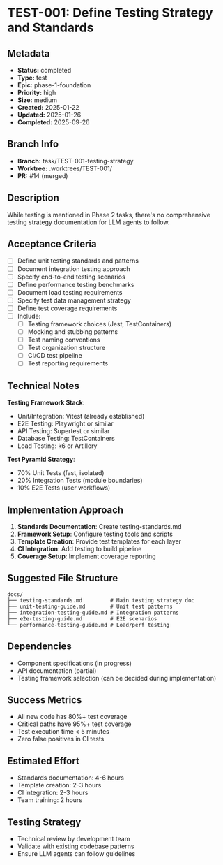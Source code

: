 # TEST-001: Define Testing Strategy and Standards

## Metadata
- **Status:** completed
- **Type:** test
- **Epic:** phase-1-foundation
- **Priority:** high
- **Size:** medium
- **Created:** 2025-01-22
- **Updated:** 2025-01-26
- **Completed:** 2025-09-26

## Branch Info
- **Branch:** task/TEST-001-testing-strategy
- **Worktree:** .worktrees/TEST-001/
- **PR:** #14 (merged)

## Description
While testing is mentioned in Phase 2 tasks, there's no comprehensive testing strategy documentation for LLM agents to follow.

## Acceptance Criteria
- [ ] Define unit testing standards and patterns
- [ ] Document integration testing approach
- [ ] Specify end-to-end testing scenarios
- [ ] Define performance testing benchmarks
- [ ] Document load testing requirements
- [ ] Specify test data management strategy
- [ ] Define test coverage requirements
- [ ] Include:
  - [ ] Testing framework choices (Jest, TestContainers)
  - [ ] Mocking and stubbing patterns
  - [ ] Test naming conventions
  - [ ] Test organization structure
  - [ ] CI/CD test pipeline
  - [ ] Test reporting requirements

## Technical Notes
**Testing Framework Stack**:
- Unit/Integration: Vitest (already established)
- E2E Testing: Playwright or similar
- API Testing: Supertest or similar
- Database Testing: TestContainers
- Load Testing: k6 or Artillery

**Test Pyramid Strategy**:
- 70% Unit Tests (fast, isolated)
- 20% Integration Tests (module boundaries)
- 10% E2E Tests (user workflows)

## Implementation Approach
1. **Standards Documentation**: Create testing-standards.md
2. **Framework Setup**: Configure testing tools and scripts
3. **Template Creation**: Provide test templates for each layer
4. **CI Integration**: Add testing to build pipeline
5. **Coverage Setup**: Implement coverage reporting

## Suggested File Structure
```
docs/
├── testing-standards.md         # Main testing strategy doc
├── unit-testing-guide.md        # Unit test patterns
├── integration-testing-guide.md # Integration patterns
├── e2e-testing-guide.md         # E2E scenarios
└── performance-testing-guide.md # Load/perf testing
```

## Dependencies
- Component specifications (in progress)
- API documentation (partial)
- Testing framework selection (can be decided during implementation)

## Success Metrics
- All new code has 80%+ test coverage
- Critical paths have 95%+ test coverage
- Test execution time < 5 minutes
- Zero false positives in CI tests

## Estimated Effort
- Standards documentation: 4-6 hours
- Template creation: 2-3 hours
- CI integration: 2-3 hours
- Team training: 2 hours

## Testing Strategy
- Technical review by development team
- Validate with existing codebase patterns
- Ensure LLM agents can follow guidelines